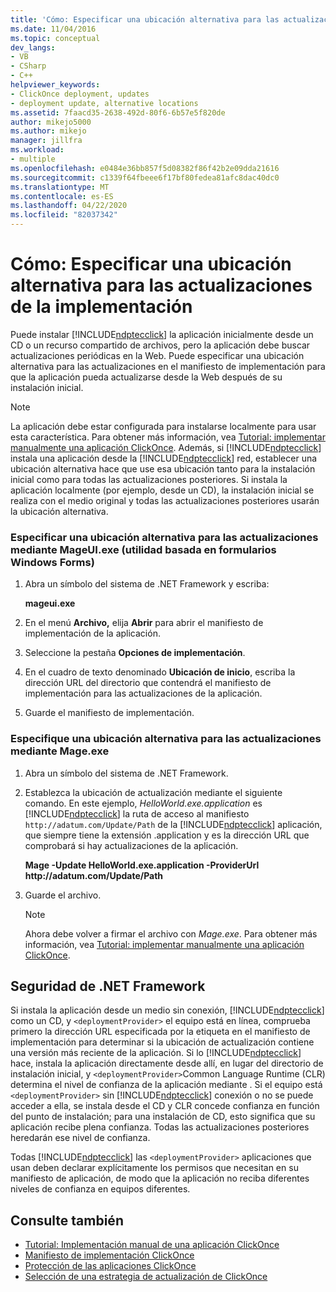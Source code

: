 ```yaml
---
title: 'Cómo: Especificar una ubicación alternativa para las actualizaciones de implementación Microsoft Docs'
ms.date: 11/04/2016
ms.topic: conceptual
dev_langs:
- VB
- CSharp
- C++
helpviewer_keywords:
- ClickOnce deployment, updates
- deployment update, alternative locations
ms.assetid: 7faacd35-2638-492d-80f6-6b57e5f820de
author: mikejo5000
ms.author: mikejo
manager: jillfra
ms.workload:
- multiple
ms.openlocfilehash: e0484e36bb857f5d08382f86f42b2e09dda21616
ms.sourcegitcommit: c1339f64fbeee6f17bf80fedea81afc8dac40dc0
ms.translationtype: MT
ms.contentlocale: es-ES
ms.lasthandoff: 04/22/2020
ms.locfileid: "82037342"
---
```

# <a name="how-to-specify-an-alternate-location-for-deployment-updates"></a>Cómo: Especificar una ubicación alternativa para las actualizaciones de la implementación
Puede instalar [!INCLUDE[ndptecclick](../deployment/includes/ndptecclick_md.md)] la aplicación inicialmente desde un CD o un recurso compartido de archivos, pero la aplicación debe buscar actualizaciones periódicas en la Web. Puede especificar una ubicación alternativa para las actualizaciones en el manifiesto de implementación para que la aplicación pueda actualizarse desde la Web después de su instalación inicial.

> [!NOTE]
> La aplicación debe estar configurada para instalarse localmente para usar esta característica. Para obtener más información, vea [Tutorial: implementar manualmente una aplicación ClickOnce](../deployment/walkthrough-manually-deploying-a-clickonce-application.md). Además, si [!INCLUDE[ndptecclick](../deployment/includes/ndptecclick_md.md)] instala una aplicación desde la [!INCLUDE[ndptecclick](../deployment/includes/ndptecclick_md.md)] red, establecer una ubicación alternativa hace que use esa ubicación tanto para la instalación inicial como para todas las actualizaciones posteriores. Si instala la aplicación localmente (por ejemplo, desde un CD), la instalación inicial se realiza con el medio original y todas las actualizaciones posteriores usarán la ubicación alternativa.

### <a name="specify-an-alternate-location-for-updates-by-using-mageuiexe-windows-forms-based-utility"></a>Especificar una ubicación alternativa para las actualizaciones mediante MageUI.exe (utilidad basada en formularios Windows Forms)

1. Abra un símbolo del sistema de .NET Framework y escriba:

     **mageui.exe**

2. En el menú **Archivo,** elija **Abrir** para abrir el manifiesto de implementación de la aplicación.

3. Seleccione la pestaña **Opciones de implementación**.

4. En el cuadro de texto denominado **Ubicación de inicio**, escriba la dirección URL del directorio que contendrá el manifiesto de implementación para las actualizaciones de la aplicación.

5. Guarde el manifiesto de implementación.

### <a name="specify-an-alternate-location-for-updates-by-using-mageexe"></a>Especifique una ubicación alternativa para las actualizaciones mediante Mage.exe

1. Abra un símbolo del sistema de .NET Framework.

2. Establezca la ubicación de actualización mediante el siguiente comando. En este ejemplo, *HelloWorld.exe.application* es [!INCLUDE[ndptecclick](../deployment/includes/ndptecclick_md.md)] la ruta de acceso al manifiesto `http://adatum.com/Update/Path` de la [!INCLUDE[ndptecclick](../deployment/includes/ndptecclick_md.md)] aplicación, que siempre tiene la extensión .application y es la dirección URL que comprobará si hay actualizaciones de la aplicación.

    **Mage -Update HelloWorld.exe.application -ProviderUrl http:\//adatum.com/Update/Path**

3. Guarde el archivo.

   > [!NOTE]
   > Ahora debe volver a firmar el archivo con *Mage.exe*. Para obtener más información, vea [Tutorial: implementar manualmente una aplicación ClickOnce](../deployment/walkthrough-manually-deploying-a-clickonce-application.md).

## <a name="net-framework-security"></a>Seguridad de .NET Framework
 Si instala la aplicación desde un medio sin conexión, [!INCLUDE[ndptecclick](../deployment/includes/ndptecclick_md.md)] como un CD, y `<deploymentProvider>` el equipo está en línea, comprueba primero la dirección URL especificada por la etiqueta en el manifiesto de implementación para determinar si la ubicación de actualización contiene una versión más reciente de la aplicación. Si lo [!INCLUDE[ndptecclick](../deployment/includes/ndptecclick_md.md)] hace, instala la aplicación directamente desde allí, en lugar del directorio de instalación inicial, y `<deploymentProvider>`Common Language Runtime (CLR) determina el nivel de confianza de la aplicación mediante . Si el equipo está `<deploymentProvider>` sin [!INCLUDE[ndptecclick](../deployment/includes/ndptecclick_md.md)] conexión o no se puede acceder a ella, se instala desde el CD y CLR concede confianza en función del punto de instalación; para una instalación de CD, esto significa que su aplicación recibe plena confianza. Todas las actualizaciones posteriores heredarán ese nivel de confianza.

 Todas [!INCLUDE[ndptecclick](../deployment/includes/ndptecclick_md.md)] las `<deploymentProvider>` aplicaciones que usan deben declarar explícitamente los permisos que necesitan en su manifiesto de aplicación, de modo que la aplicación no reciba diferentes niveles de confianza en equipos diferentes.

## <a name="see-also"></a>Consulte también
- [Tutorial: Implementación manual de una aplicación ClickOnce](../deployment/walkthrough-manually-deploying-a-clickonce-application.md)
- [Manifiesto de implementación ClickOnce](../deployment/clickonce-deployment-manifest.md)
- [Protección de las aplicaciones ClickOnce](../deployment/securing-clickonce-applications.md)
- [Selección de una estrategia de actualización de ClickOnce](../deployment/choosing-a-clickonce-update-strategy.md)